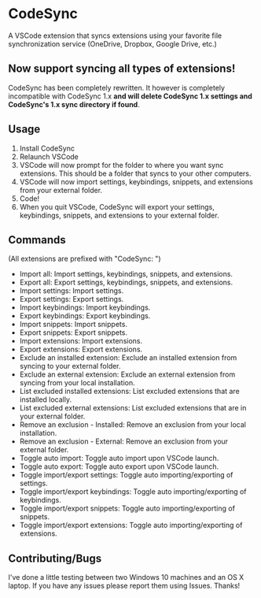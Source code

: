 # CodeSync
A VSCode extension that syncs extensions using your favorite file synchronization service (OneDrive, Dropbox, Google Drive, etc.)

## Now support syncing all types of extensions!
CodeSync has been completely rewritten. It however is completely incompatible with CodeSync 1.x **and will delete CodeSync 1.x settings and CodeSync's 1.x sync directory if found**.

## Usage
1. Install CodeSync
2. Relaunch VSCode
3. VSCode will now prompt for the folder to where you want sync extensions. This should be a folder that syncs to your other computers.
4. VSCode will now import settings, keybindings, snippets, and extensions from your external folder.
5. Code!
6. When you quit VSCode, CodeSync will export your settings, keybindings, snippets, and extensions to your external folder.

## Commands
(All extensions are prefixed with "CodeSync: ")
- Import all: Import settings, keybindings, snippets, and extensions.
- Export all: Export settings, keybindings, snippets, and extensions.
- Import settings: Import settings.
- Export settings: Export settings.
- Import keybindings: Import keybindings.
- Export keybindings: Export keybindings.
- Import snippets: Import snippets.
- Export snippets: Export snippets.
- Import extensions: Import extensions.
- Export extensions: Export extensions.
- Exclude an installed extension: Exclude an installed extension from syncing to your external folder.
- Exclude an external extension: Exclude an external extension from syncing from your local installation.
- List excluded installed extensions: List excluded extensions that are installed locally.
- List excluded external extensions: List excluded extensions that are in your external folder.
- Remove an exclusion - Installed: Remove an exclusion from your local installation.
- Remove an exclusion - External: Remove an exclusion from your external folder.
- Toggle auto import: Toggle auto import upon VSCode launch.
- Toggle auto export: Toggle auto export upon VSCode launch.
- Toggle import/export settings: Toggle auto importing/exporting of settings.
- Toggle import/export keybindings: Toggle auto importing/exporting of keybindings.
- Toggle import/export snippets: Toggle auto importing/exporting of snippets.
- Toggle import/export extensions: Toggle auto importing/exporting of extensions.

## Contributing/Bugs
I've done a little testing between two Windows 10 machines and an OS X laptop. If you have any issues please report them using Issues. Thanks!
